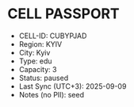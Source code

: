 ﻿# CELL PASSPORT
- CELL-ID: CUBYPJAD
- Region: KYIV
- City: Kyiv
- Type: edu
- Capacity: 3
- Status: paused
- Last Sync (UTC+3): 2025-09-09
- Notes (no PII): seed
